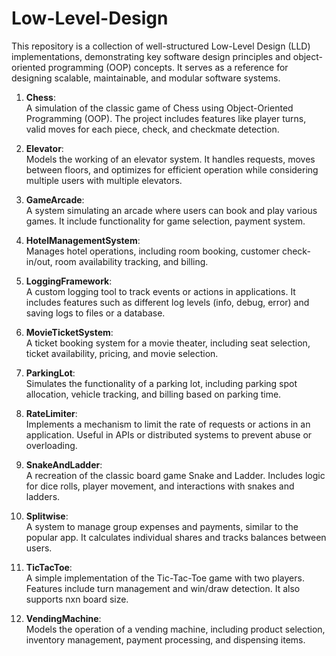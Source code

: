 # Low-Level-Design
This repository is a collection of well-structured Low-Level Design (LLD) implementations, demonstrating key software design principles and object-oriented programming (OOP) concepts. It serves as a reference for designing scalable, maintainable, and modular software systems.


1. **Chess**:  
   A simulation of the classic game of Chess using Object-Oriented Programming (OOP). The project includes features like player turns, valid moves for each piece, check, and checkmate detection.

2. **Elevator**:  
   Models the working of an elevator system. It handles requests, moves between floors, and optimizes for efficient operation while considering multiple users with multiple elevators.

3. **GameArcade**:  
   A system simulating an arcade where users can book and play various games. It include functionality for game selection, payment system.

4. **HotelManagementSystem**:  
   Manages hotel operations, including room booking, customer check-in/out, room availability tracking, and billing.

5. **LoggingFramework**:  
   A custom logging tool to track events or actions in applications. It includes features such as different log levels (info, debug, error) and saving logs to files or a database.

6. **MovieTicketSystem**:  
   A ticket booking system for a movie theater, including seat selection, ticket availability, pricing, and movie selection.

7. **ParkingLot**:  
   Simulates the functionality of a parking lot, including parking spot allocation, vehicle tracking, and billing based on parking time.

8. **RateLimiter**:  
   Implements a mechanism to limit the rate of requests or actions in an application. Useful in APIs or distributed systems to prevent abuse or overloading.

9. **SnakeAndLadder**:  
   A recreation of the classic board game Snake and Ladder. Includes logic for dice rolls, player movement, and interactions with snakes and ladders.

10. **Splitwise**:  
    A system to manage group expenses and payments, similar to the popular app. It calculates individual shares and tracks balances between users.

11. **TicTacToe**:  
    A simple implementation of the Tic-Tac-Toe game with two players. Features include turn management and win/draw detection. It also supports nxn board size.

12. **VendingMachine**:  
    Models the operation of a vending machine, including product selection, inventory management, payment processing, and dispensing items.



